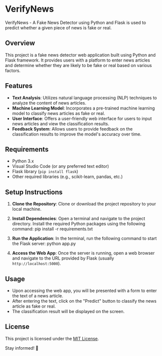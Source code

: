 # VerifyNews
VerifyNews - A Fake News Detector using Python and Flask is used to predict whether a given piece of news is fake or real.
## Overview

This project is a fake news detector web application built using Python and Flask framework. It provides users with a platform to enter news articles and determine whether they are likely to be fake or real based on various factors.

## Features

- **Text Analysis**: Utilizes natural language processing (NLP) techniques to analyze the content of news articles.
- **Machine Learning Model**: Incorporates a pre-trained machine learning model to classify news articles as fake or real.
- **User Interface**: Offers a user-friendly web interface for users to input news articles and view the classification results.
- **Feedback System**: Allows users to provide feedback on the classification results to improve the model's accuracy over time.

## Requirements

- Python 3.x
- Visual Studio Code (or any preferred text editor)
- Flask library (`pip install flask`)
- Other required libraries (e.g., scikit-learn, pandas, etc.)

## Setup Instructions

1. **Clone the Repository**: Clone or download the project repository to your local machine.

2. **Install Dependencies**: Open a terminal and navigate to the project directory. Install the required Python packages using the following command:
pip install -r requirements.txt


3. **Run the Application**: In the terminal, run the following command to start the Flask server:
python app.py

4. **Access the Web App**: Once the server is running, open a web browser and navigate to the URL provided by Flask (usually `http://localhost:5000`).

## Usage

- Upon accessing the web app, you will be presented with a form to enter the text of a news article.
- After entering the text, click on the "Predict" button to classify the news article as fake or real.
- The classification result will be displayed on the screen.


## License

This project is licensed under the [MIT License](LICENSE).

Stay informed! 📰

